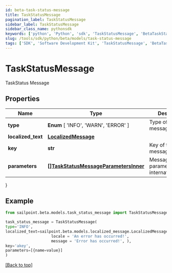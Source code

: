 ```yaml
---
id: beta-task-status-message
title: TaskStatusMessage
pagination_label: TaskStatusMessage
sidebar_label: TaskStatusMessage
sidebar_class_name: pythonsdk
keywords: ['python', 'Python', 'sdk', 'TaskStatusMessage', 'BetaTaskStatusMessage'] 
slug: /tools/sdk/python/beta/models/task-status-message
tags: ['SDK', 'Software Development Kit', 'TaskStatusMessage', 'BetaTaskStatusMessage']
---
```


# TaskStatusMessage

TaskStatus Message

## Properties

Name | Type | Description | Notes
------------ | ------------- | ------------- | -------------
**type** |  **Enum** [  'INFO',    'WARN',    'ERROR' ] | Type of the message | [required]
**localized_text** | [**LocalizedMessage**](localized-message) |  | [required]
**key** | **str** | Key of the message | [required]
**parameters** | [**[]TaskStatusMessageParametersInner**](task-status-message-parameters-inner) | Message parameters for internationalization | [required]
}

## Example

```python
from sailpoint.beta.models.task_status_message import TaskStatusMessage

task_status_message = TaskStatusMessage(
type='INFO',
localized_text=sailpoint.beta.models.localized_message.LocalizedMessage(
                    locale = 'An error has occurred!', 
                    message = 'Error has occurred!', ),
key='akey',
parameters=[{name=value}]
)

```
[[Back to top]](#) 

